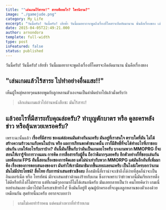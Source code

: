 ```yaml
---
title: ""เล่นเกมไร้สาระ!" สาระคืออะไร? ใครนิยาม?"
image: "./gamejude.png"
category: My Life
excerpt: "วันนี้ครับ! วันนี้ครับ! เฮ้ยซ้ำ วันนี้ผมอยากจะพูดถึงเรื่องที่โคตรจะอึดอัดมานาน นั่นคือเรื่องของ เล่นเกมแล้วไร้สาระ ไปทำอย่างอื่นแสะ!!"
date: 2015-04-05T22:49:21.000
author: arnondora
templete: full-width
type: post
isFeatured: false
status: published
---
```


วันนี้ครับ! วันนี้ครับ! เฮ้ยซ้ำ วันนี้ผมอยากจะพูดถึงเรื่องที่โคตรจะอึดอัดมานาน นั่นคือเรื่องของ

## "เล่นเกมแล้วไร้สาระ ไปทำอย่างอื่นแสะ!!"
เห็นผู้ใหญ่หลายๆคนชอบพูดกับลูกหลานตัวเองจนเป็นคำติดปากไปแล้วมั่งครับว่า

> เลิกเล่นเกมแล้วไปอ่านหนังสือซะ มันไร้สาระ!

## แล้วอะไรที่มีสาระกับคุณล่ะครับ? ทำบุญตักบาตร หรือ ดูละครหลังข่าว หรือลุ้นหวยเหรอครับ?

เพราะฉะนั้นแล้ว **เรื่องที่มีสาระ **ของแต่ล่ะคนมันต่างกันนะครับ มันอยู่ที่เราสนใจ ตราบใดที่มัน ไม่ได้สร้างความร้าวฉานกับคนในบ้าน หรือ ผลการเรียนตกต่ำขนาดนั้น เราก็มีสิทธิ์ที่จะได้ทำอะไรที่เราชอบเช่นกัน
**เกมให้อะไรกับเราบ้าง?**
อันนี้มันก็ขึ้นกับว่ามันเป็นเกมอะไรครับ บางเกมพวก MMOPRG ก็จะสอนให้เรารู้จักการวางแผน การคิด การสื่อสารกับผู้อื่น ถือว่าดีมากๆเลยครับ อีกตัวอย่างก็ที่ชอบเล่นกันเลยคือเกม FPS อันนี้สอนเรื่องของการคิดเลย แต่ไม่น่าเท่ากับพวก MMORPG แต่มันอีกอันที่เพิ่มมาคือ เรื่องของการตอบสนองของเรา มันทำให้เรามีสมาธิมากขึ้นเยอะเลยนะครับ เป็นไงล่ะ**ใครบอกว่าเกมมันไม่มีประโยชน์!**
**สื่อไทย กับการนำเสนอข่าวเชิงลบ**
สื่อสมัยนี้ที่เราน่าจะเข้าถึงได้ง่ายที่สุดก็น่าจะเป็น อินเตอร์เน็ต หรือ โทรทัศน์ มักจะเสนอข่าวด้านแง่ร้ายกับเกม ซึ่งอาจเพราะว่าข่าวพวกนี้มันเรียกเรทติ้งได้ดีหรือยังไงก็ไม่ทราบ แต่ทีเกมดีๆออกมาก็ไม่ได้เสนอนิครับ มันเลยกลายเป็นว่า คนไทยคิดว่า เกมเนี่ยอย่าเล่นเลย เดียวไปฆ่าใครเขาเข้าทำไง! ซึ่งมันก็อยู่ท่ี คุณผู้ปกครองที่จะดูแลลูกหลานของตัวเองด้วยเหมือนกัน
สุดท้ายนี้นะครับ อยากจะบอกว่า

> เกมไม่เคยทำร้ายคน แต่คนต่างหากที่ทำร้ายเกม
